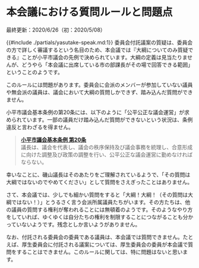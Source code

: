 # 本会議における質問ルールと問題点
最終更新：2020/6/26（初：2020/5/08）

{{#include ./partials/yasutake-speak.md:1}} 委員会付託議案の質疑は、委員会の方で詳しく審議するという名目のため、本会議では『大綱についてのみ質疑できる』ことが小平市議会の先例で決められています。大綱の定義は見当たりませんが、どうやら「本会議に出席している市の部課長がその場で回答できる範囲」ということのようです。

このルールには問題があります。委員会に会派のメンバーが参加していない議員や無会派の議員は、議会において大綱の質問しかできず、踏み込んだ質問ができません。

小平市議会基本条例の第20条には、以下のように「公平公正な議会運営」が求められています。一部の議員だけ踏み込んだ質問ができないという状況は、条例違反と言わざるを得ません。

> **[小平市議会基本条例 第20条](https://www.city.kodaira.tokyo.jp/reiki/reiki_honbun/g135RG00001095.html#e000000296)**  
> 議長は、議会を代表し、議会の秩序保持及び議会事務を統理し、合意形成に向けた調整及び政策の調整を行い、公平公正な議会運営に勤めなければならない。

幸いなことに、磯山議長はそのあたりをご理解されているようで、「その質問は大綱ではないのでやめてください」として質問をさえぎったことはありません。

さて、本会議では、少しでも細かい質問をすると「大綱！大綱！（その質問は大綱ではない！）」とうるさく言う会派所属議員たちがいます。その方たちは、他の議員の質問する権利が奪われることには無頓着のようです。そのようなやり方をしていれば、ゆくゆくは自分たちの権利を制限することにつながることも分かっていないようです。残念としか言いようがありません。

なお、付託される委員会の委員である議員は、本会議では質問できません。たとえば、厚生委員会に付託される議案については、厚生委員会の委員が本会議で質問をすることはできません。このルールに関しては、特に問題はないと思います。
